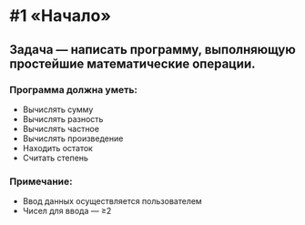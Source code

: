# #1 «Начало»

## Задача — написать программу, выполняющую простейшие математические операции.

### Программа должна уметь:

- Вычислять сумму
- Вычислять разность
- Вычислять частное
- Вычислять произведение
- Находить остаток
- Считать степень

### Примечание:

- Ввод данных осуществляется пользователем
- Чисел для ввода — ≥2
